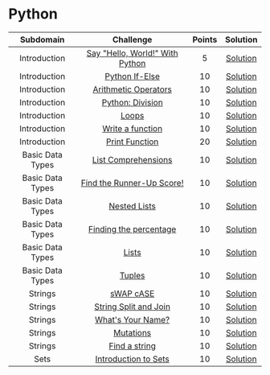 # Python

|          Subdomain          |                                                         Challenge                                                        | Points |                                                                                         Solution                                                                                        |
|:---------------------------:|:------------------------------------------------------------------------------------------------------------------------:|:------:|:---------------------------------------------------------------------------------------------------------------------------------------------------------------------------------------:|
|         Introduction        | [Say "Hello, World!" With Python](https://www.hackerrank.com/challenges/py-hello-world/problem)                          |    5   | [Solution](https://github.com/doganaktarr/My-HackerRank-Solutions/blob/master/Python/Introduction/Say%20Hello%20World.py)                                                               |
|         Introduction        | [Python If-Else](https://www.hackerrank.com/challenges/py-if-else/problem)                                               |   10   | [Solution](https://github.com/doganaktarr/My-HackerRank-Solutions/blob/master/Python/Introduction/Python%20If-Else.py)                                                                  |
|         Introduction        | [Arithmetic Operators](https://www.hackerrank.com/challenges/python-arithmetic-operators/problem)                        |   10   | [Solution](https://github.com/doganaktarr/My-HackerRank-Solutions/blob/master/Python/Introduction/Arithmetic%20Operators.py)                                                            |
|         Introduction        | [Python: Division](https://www.hackerrank.com/challenges/python-division/problem)                                        |   10   | [Solution](https://github.com/doganaktarr/My-HackerRank-Solutions/blob/master/Python/Introduction/Python%20Division.py)                                                                 |
|         Introduction        | [Loops](https://www.hackerrank.com/challenges/python-loops/problem)                                                      |   10   | [Solution](https://github.com/doganaktarr/My-HackerRank-Solutions/blob/master/Python/Introduction/Loops.py)                                                                             |
|         Introduction        | [Write a function](https://www.hackerrank.com/challenges/write-a-function/problem)                                       |   10   | [Solution](https://github.com/doganaktarr/My-HackerRank-Solutions/blob/master/Python/Introduction/Write%20a%20function.py)                                                              |
|         Introduction        | [Print Function](https://www.hackerrank.com/challenges/python-print/problem)                                             |   20   | [Solution](https://github.com/doganaktarr/My-HackerRank-Solutions/blob/master/Python/Introduction/Print%20Function.py)                                                                  |
|       Basic Data Types      | [List Comprehensions](https://www.hackerrank.com/challenges/list-comprehensions/problem)                                 |   10   | [Solution](https://github.com/doganaktarr/My-HackerRank-Solutions/blob/master/Python/Basic%20Data%20Types/List%20Comprehensions.py)                                                     |
|       Basic Data Types      | [Find the Runner-Up Score!](https://www.hackerrank.com/challenges/find-second-maximum-number-in-a-list/problem)          |   10   | [Solution](https://github.com/doganaktarr/My-HackerRank-Solutions/blob/master/Python/Basic%20Data%20Types/Find%20the%20Runner-Up%20Score!.py)                                           |
|       Basic Data Types      | [Nested Lists](https://www.hackerrank.com/challenges/nested-list/problem)                                                |   10   | [Solution](https://github.com/doganaktarr/My-HackerRank-Solutions/blob/master/Python/Basic%20Data%20Types/Nested%20Lists.py)                                                            |
|       Basic Data Types      | [Finding the percentage](https://www.hackerrank.com/challenges/finding-the-percentage/problem)                           |   10   | [Solution](https://github.com/doganaktarr/My-HackerRank-Solutions/blob/master/Python/Basic%20Data%20Types/Finding%20the%20percentage.py)                                                |
|       Basic Data Types      | [Lists](https://www.hackerrank.com/challenges/python-lists/problem)                                                      |   10   | [Solution](https://github.com/doganaktarr/My-HackerRank-Solutions/blob/master/Python/Basic%20Data%20Types/Lists.py)                                                                     |
|       Basic Data Types      | [Tuples](https://www.hackerrank.com/challenges/python-tuples/problem)                                                    |   10   | [Solution](https://github.com/doganaktarr/My-HackerRank-Solutions/blob/master/Python/Basic%20Data%20Types/Tuples.py)                                                                    |
|         Strings             | [sWAP cASE](https://www.hackerrank.com/challenges/swap-case/problem)                                                     |   10   | [Solution](https://github.com/doganaktarr/My-HackerRank-Solutions/blob/master/Python/Strings/sWAP%20cASE.py)                                                                            |
|         Strings             | [String Split and Join](https://www.hackerrank.com/challenges/python-string-split-and-join/problem)                      |   10   | [Solution](https://github.com/doganaktarr/My-HackerRank-Solutions/blob/master/Python/Strings/String%20Split%20and%20Join.py)                                                            |
|         Strings             | [What's Your Name?](https://www.hackerrank.com/challenges/whats-your-name/problem?h_r=next-challenge&h_v=zen)            |   10   | [Solution](https://github.com/doganaktarr/My-HackerRank-Solutions/blob/master/Python/Strings/what_is_your_name.py)                                                                      |
|         Strings             | [Mutations](https://www.hackerrank.com/challenges/python-mutations/problem)                                              |   10   | [Solution](https://github.com/doganaktarr/My-HackerRank-Solutions/blob/master/Python/Strings/Mutations.py)                                                                              |
|         Strings             | [Find a string](https://www.hackerrank.com/challenges/find-a-string/problem)                                             |   10   | [Solution](https://github.com/doganaktarr/My-HackerRank-Solutions/blob/master/Python/Strings/Find%20a%20string.py)                                                                      |
|         Sets                | [Introduction to Sets](https://www.hackerrank.com/challenges/py-introduction-to-sets/problem)                            |   10   | [Solution](https://github.com/doganaktarr/My-HackerRank-Solutions/blob/master/Python/Sets/Introduction%20to%20Sets.py)                                                                             |


